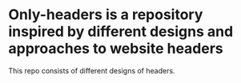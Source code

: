 # Only-headers is a repository inspired by different designs and approaches to website headers
This repo consists of different designs of headers.
